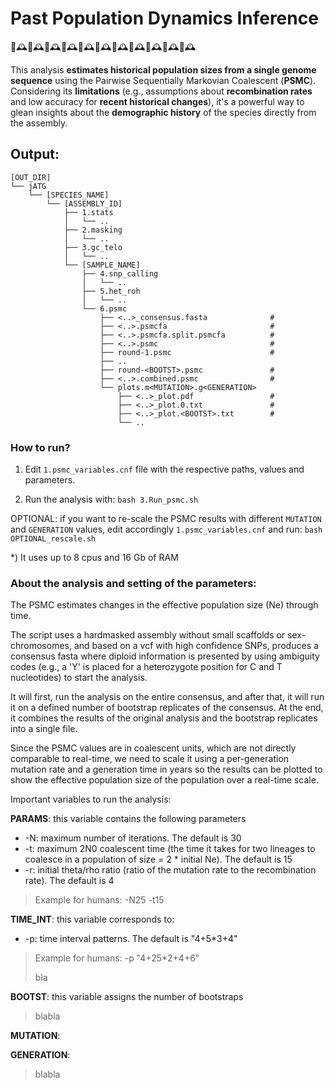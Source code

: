 # Past Population Dynamics Inference
🧬🕰🧬🕰🧬🕰🧬🕰🧬🕰🧬🕰🧬🕰🧬🕰🧬🕰🧬🕰🧬🕰

This analysis **estimates historical population sizes from a single genome sequence** using the Pairwise Sequentially Markovian Coalescent (**PSMC**). Considering its **limitations** (e.g., assumptions about **recombination rates** and low accuracy for **recent historical changes**), it's a powerful way to glean insights about the **demographic history** of the species directly from the assembly.

## Output:
```
[OUT_DIR]
└── jATG
    └── [SPECIES_NAME]
        └── [ASSEMBLY_ID]
            ├── 1.stats
            │   └── ..
            ├── 2.masking
            │   └── ..
            ├── 3.gc_telo
            │   └── ..
            └── [SAMPLE_NAME]
                ├── 4.snp_calling
                │   └── ..
                ├── 5.het_roh
                │   └── ..
                └── 6.psmc
                    ├── <..>_consensus.fasta              #
                    ├── <..>.psmcfa                       #
                    ├── <..>.psmcfa.split.psmcfa          #
                    ├── <..>.psmc                         #
                    ├── round-1.psmc                      #
                    ├── ..
                    ├── round-<BOOTST>.psmc               #
                    ├── <..>.combined.psmc                #
                    └── plots.m<MUTATION>.g<GENERATION>
                        ├── <..>_plot.pdf                 #
                        ├── <..>_plot.0.txt               #
                        ├── <..>_plot.<BOOTST>.txt        #
                        └── ..
```

### How to run?

1) Edit `1.psmc_variables.cnf` file with the respective paths, values and parameters.

2) Run the analysis with: `bash 3.Run_psmc.sh`

OPTIONAL: if you want to re-scale the PSMC results with different `MUTATION` and `GENERATION` values, edit accordingly `1.psmc_variables.cnf` and run: `bash OPTIONAL_rescale.sh`

\*) It uses up to 8 cpus and 16 Gb of RAM


### About the analysis and setting of the parameters:

The PSMC estimates changes in the effective population size (Ne) through time.

The script uses a hardmasked assembly without small scaffolds or sex-chromosomes, and based on a vcf with high confidence SNPs, produces a consensus fasta where diploid information is presented by using ambiguity codes (e.g., a 'Y' is placed for a heterozygote position for C and T nucleotides) to start the analysis.

It will first, run the analysis on the entire consensus, and after that, it will run it on a defined number of bootstrap replicates of the consensus. At the end, it combines the results of the original analysis and the bootstrap replicates into a single file.

Since the PSMC values are in coalescent units, which are not directly comparable to real-time, we need to scale it using a per-generation mutation rate and a generation time in years so the results can be plotted to show the effective population size of the population over a real-time scale.

Important variables to run the analysis:

**PARAMS**: this variable contains the following parameters
* -N: maximum number of iterations. The default is 30
* -t: maximum 2N0 coalescent time (the time it takes for two lineages to coalesce in a population of size = 2 * initial Ne). The default is 15
* -r: initial theta/rho ratio (ratio of the mutation rate to the recombination rate). The default is 4
> Example for humans: -N25 -t15

**TIME_INT**: this variable corresponds to:
* -p: time interval patterns. The default is "4+5\*3+4"
> Example for humans: -p "4+25\*2+4+6"
> 
> bla

**BOOTST**: this variable assigns the number of bootstraps
> blabla

**MUTATION**:

**GENERATION**:
> blabla

